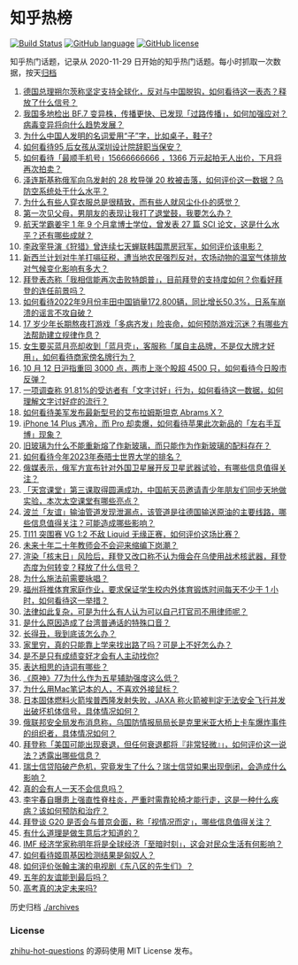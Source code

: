 # 知乎热榜
[![Build Status](https://github.com/ToWeLong/zhihu-hot-questions/workflows/CI/badge.svg)](https://github.com/ToWeLong/zhihu-hot-questions/actions)
[![GitHub language](https://img.shields.io/badge/language-golang-orange.svg)](https://golang.org/)
[![GitHub license](https://img.shields.io/github/license/ToWeLong/zhihu-hot-questions)](https://github.com/ToWeLong/zhihu-hot-questions/blob/main/LICENSE)

知乎热门话题，记录从 2020-11-29 日开始的知乎热门话题。每小时抓取一次数据，按天[归档](./archives)

<!-- BEGIN -->

1. [德国总理朔尔茨称坚定支持全球化，反对与中国脱钩，如何看待这一表态？释放了什么信号？](https://www.zhihu.com/question/558791710)
1. [我国多地检出 BF.7 变异株，传播更快、已发现「过路传播」，如何加强应对？病毒变异将向什么趋势发展？](https://www.zhihu.com/question/558737367)
1. [为什么中国人发明的名词爱用“子”字，比如桌子，鞋子?](https://www.zhihu.com/question/365848584)
1. [如何看待95 后女孩从深圳设计院辞职当保安？](https://www.zhihu.com/question/558469906)
1. [如何看待「最顺手机号」15666666666 ，1366 万元起拍无人出价，下月将再次拍卖？](https://www.zhihu.com/question/558664793)
1. [泽连斯基称俄军向乌发射的 28 枚导弹 20 枚被击落，如何评价这一数据？乌防空系统处于什么水平？](https://www.zhihu.com/question/558880777)
1. [为什么有些人穿衣服总是很精致，而有些人就风尘仆仆的感觉？](https://www.zhihu.com/question/27016323)
1. [第一次见父母，男朋友的表现让我打了退堂鼓，我要怎么办？](https://www.zhihu.com/question/554034364)
1. [航天学霸姜宇 1 年 9 个月拿博士学位，曾发表 27 篇 SCI 论文，这是什么水平？还有哪些成就？](https://www.zhihu.com/question/558794172)
1. [李政宰导演《狩猎》曾连续七天蝉联韩国票房冠军，如何评价该电影？](https://www.zhihu.com/question/548927857)
1. [新西兰计划对牛羊打嗝征税，遭当地农民强烈反对，农场动物的温室气体排放对气候变化影响有多大？](https://www.zhihu.com/question/558827728)
1. [拜登表态称「我相信能再次击败特朗普」，目前拜登的支持度如何？你看好拜登的连任前景吗？](https://www.zhihu.com/question/558830824)
1. [如何看待2022年9月份丰田中国销量172,800辆，同比增长50.3%，日系车崩溃的谣言不攻自破？](https://www.zhihu.com/question/558724608)
1. [17 岁少年长期熬夜打游戏「多病齐发」险丧命，如何预防游戏沉迷？有哪些方法帮助建立规律作息？](https://www.zhihu.com/question/558838657)
1. [女生要买蓝月亮却收到「蓝月壳」，客服称「属自主品牌，不是仅大牌才好用」，如何看待商家傍名牌行为？](https://www.zhihu.com/question/558853532)
1. [10 月 12 日沪指重回 3000 点，两市上涨个股超 4500 只，如何看待今日股市反弹？](https://www.zhihu.com/question/558889600)
1. [一项调查称 91.81%的受访者有「文字讨好」行为，如何看待这一数据，如何理解文字讨好症的流行？](https://www.zhihu.com/question/558877310)
1. [如何看待美军发布最新型号的艾布拉姆斯坦克 Abrams X？](https://www.zhihu.com/question/558435080)
1. [iPhone 14 Plus 遇冷，而 Pro 却卖爆，如何看待苹果此次新品的「左右手互博」现象？](https://www.zhihu.com/question/558611647)
1. [旧玻璃为什么不能重新熔了作新玻璃，而只能作为作新玻璃的配料存在？](https://www.zhihu.com/question/554085292)
1. [如何看待今年2023年泰晤士世界大学的排名？](https://www.zhihu.com/question/484266405)
1. [俄媒表示，俄军方宣布针对外国卫星展开反卫星武器试验，有哪些信息值得关注？](https://www.zhihu.com/question/558699932)
1. [「天宫课堂」第三课取得圆满成功，中国航天员邀请青少年朋友们同步天地做实验，本次太空课堂有哪些亮点？](https://www.zhihu.com/question/558578427)
1. [波兰「友谊」输油管道发现泄漏点，该管道是往德国输送原油的主要线路，哪些信息值得关注？可能造成哪些影响？](https://www.zhihu.com/question/558932038)
1. [TI11 突围赛 VG 1:2 不敌 Liquid 无缘正赛，如何评价这场比赛？](https://www.zhihu.com/question/558916874)
1. [未来十年二十年教师会不会迎来缩编下岗潮？](https://www.zhihu.com/question/557594658)
1. [渲染「核末日」风险后，拜登又改口称不认为俄会在乌使用战术核武器，拜登态度为何转变？释放了什么信号？](https://www.zhihu.com/question/558943574)
1. [为什么施法前需要咏唱？](https://www.zhihu.com/question/544157757)
1. [福州将推体育家庭作业，要求保证学生校内外体育锻炼时间每天不少于 1 小时，如何看待这一举措？](https://www.zhihu.com/question/558856262)
1. [法律如此复杂，可是为什么有人认为可以自己打官司不用律师呢？](https://www.zhihu.com/question/336390540)
1. [是什么原因造成了台湾普通话的特殊口音？](https://www.zhihu.com/question/21506480)
1. [长得丑，我到底该怎么办？](https://www.zhihu.com/question/558740652)
1. [家里穷，真的只能靠上学来找出路了吗？可是上不好怎么办？](https://www.zhihu.com/question/558885598)
1. [是不是只有成绩变好才会有人主动找你?](https://www.zhihu.com/question/558889604)
1. [表达相思的诗词有哪些？](https://www.zhihu.com/question/550502533)
1. [《原神》77为什么作为五星辅助强度这么低？](https://www.zhihu.com/question/468663546)
1. [为什么用Mac笔记本的人，不喜欢外接鼠标？](https://www.zhihu.com/question/555924675)
1. [日本固体燃料火箭埃普西隆发射失败，JAXA 称火箭被判定无法安全飞行并发出破坏机体信号，具体情况如何？](https://www.zhihu.com/question/558832645)
1. [俄联邦安全局发布消息称，乌国防情报局局长是克里米亚大桥上卡车爆炸事件的组织者，具体情况如何？](https://www.zhihu.com/question/558882219)
1. [拜登称「美国可能出现衰退，但任何衰退都将『非常轻微』」，如何评价这一说法？透露出哪些信息？](https://www.zhihu.com/question/558853889)
1. [瑞士信贷陷破产危机，究竟发生了什么？瑞士信贷如果出现倒闭，会造成什么影响？](https://www.zhihu.com/question/558794597)
1. [真的会有人一天不会信息吗？](https://www.zhihu.com/question/553815676)
1. [李宇春自曝患上强直性脊柱炎，严重时需靠轮椅才能行走，这是一种什么疾病？该如何预防和治疗？](https://www.zhihu.com/question/558971534)
1. [拜登谈 G20 是否会与普京会面，称「视情况而定」，哪些信息值得关注？](https://www.zhihu.com/question/558823278)
1. [有什么道理是做生意后才知道的？](https://www.zhihu.com/question/318085423)
1. [IMF 经济学家称明年将是全球经济「至暗时刻」，这会对民众生活有何影响？](https://www.zhihu.com/question/558899505)
1. [如何看待姬周基因检测结果是匈奴人？](https://www.zhihu.com/question/362733841)
1. [如何评价张翰主演的电视剧《东八区的先生们》？](https://www.zhihu.com/question/550556433)
1. [五年的友谊能到最后吗？](https://www.zhihu.com/question/557605281)
1. [高考真的决定未来吗?](https://www.zhihu.com/question/558570002)

<!-- END -->

历史归档 [./archives](./archives)


### License
[zhihu-hot-questions](https://github.com/towelong/zhihu-hot-questions) 的源码使用 MIT License 发布。